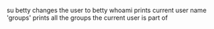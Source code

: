 su betty changes the user to betty
whoami prints current user name
'groups' prints all the groups the current user is part of
